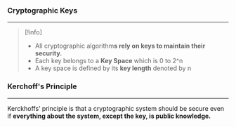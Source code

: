 ### Cryptographic Keys
---
>[!info]
>- All cryptographic algorithm**s rely on keys to maintain their security.**
>- Each key belongs to a **Key Space** which is 0 to 2^n
>- A key space is defined by its **key length** denoted by n


### Kerchoff's Principle 
---
Kerckhoffs’ principle is that a cryptographic system should be secure even if **everything about the system, except the key, is public knowledge.**





